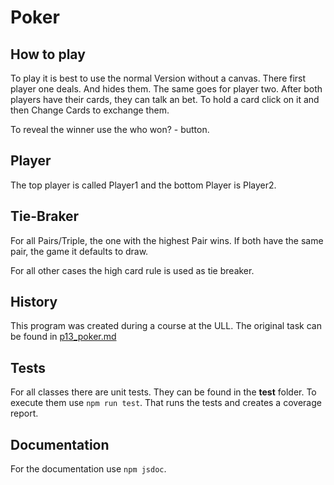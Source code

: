 # Poker

## How to play

To play it is best to use the normal Version without a canvas. There first player one deals. And hides them. The same goes for player two. After both players have their cards, they can talk an bet. To hold a card click on it and then Change Cards to exchange them.

To reveal the winner use the who won? - button.

## Player

The top player is called Player1 and the bottom Player is Player2.

## Tie-Braker

For all Pairs/Triple, the one with the highest Pair wins. If both have the same pair, the game it defaults to draw.

For all other cases the high card rule is used as tie breaker.

## History

This program was created during a course at the ULL. The original task can be found in [p13_poker.md](p13_Poker.md)

## Tests

For all classes there are unit tests. They can be found in the __test__ folder. To execute them use `npm run test`. That runs the tests and creates a coverage report.

## Documentation

For the documentation use `npm jsdoc`.
